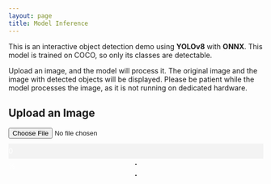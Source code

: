 ```yaml
---
layout: page
title: Model Inference
---
```


This is an interactive object detection demo using **YOLOv8** with **ONNX**. This model is trained on COCO, so only its classes are detectable.

Upload an image, and the model will process it. The original image and the image with detected objects will be displayed. Please be patient while the model processes the image, as it is not running on dedicated hardware.

## Upload an Image

<head>
    <meta charset="UTF-8">
    <title>YOLOv8 Object Detection</title>
    <script src="https://cdn.jsdelivr.net/npm/onnxruntime-web/dist/ort.min.js"></script>
    <style>
      canvas {
          display:block;
          border: 1px solid black;
          margin-top:10px;
      }
      #progress-container {
          width: 100%;
          background-color: #f3f3f3;
          margin-top: 10px;
      }
      #progress-bar {
          width: 0%;
          height: 30px;
          background-color: #4caf50;
          text-align: center;
          line-height: 30px;
          color: white;
      }
      .image-container {
          display: flex;
          flex-direction: column;
          align-items: center;
          gap: 10px;
      }
    </style>
</head>
<body>
    <input id="uploadInput" type="file"/>
    <div id="progress-container">
      <div id="progress-bar">0%</div>
    </div>
    <div class="image-container">
        <canvas id="originalImage"></canvas>
        <canvas id="resultImage"></canvas>
    </div>
    <script>
      /**
       * "Upload" button onClick handler: uploads selected image file
       * to backend, receives array of detected objects
       * and draws them on top of image
       */
       const input = document.getElementById("uploadInput");
       input.addEventListener("change",async(event) => {
           const boxes = await detect_objects_on_image(event.target.files[0]);
           draw_image_and_boxes(event.target.files[0],boxes);
       })

      /**
       * Function draws the image from provided file
       * and bounding boxes of detected objects on
       * top of the image
       * @param file Uploaded file object
       * @param boxes Array of bounding boxes in format [[x1,y1,x2,y2,object_type,probability],...]
       */
      function draw_image_and_boxes(file,boxes) {
          const img = new Image()
          img.src = URL.createObjectURL(file);
          img.onload = () => {
              const originalCanvas = document.getElementById("originalImage");
              const resultCanvas = document.getElementById("resultImage");
              originalCanvas.width = img.width;
              originalCanvas.height = img.height;
              resultCanvas.width = img.width;
              resultCanvas.height = img.height;
              const originalCtx = originalCanvas.getContext("2d");
              const resultCtx = resultCanvas.getContext("2d");
              originalCtx.drawImage(img,0,0);
              resultCtx.drawImage(img,0,0);
              resultCtx.strokeStyle = "#00FF00";
              resultCtx.lineWidth = 3;
              resultCtx.font = "18px serif";
              boxes.forEach(([x1,y1,x2,y2,label]) => {
                  resultCtx.strokeRect(x1,y1,x2-x1,y2-y1);
                  resultCtx.fillStyle = "#00ff00";
                  const width = resultCtx.measureText(label).width;
                  resultCtx.fillRect(x1,y1,width+10,25);
                  resultCtx.fillStyle = "#000000";
                  resultCtx.fillText(label, x1, y1+18);
              });
          }
      }

      /**
       * Function receives an image, passes it through YOLOv8 neural network
       * and returns an array of detected objects and their bounding boxes
       * @param buf Input image body
       * @returns Array of bounding boxes in format [[x1,y1,x2,y2,object_type,probability],..]
       */
      async function detect_objects_on_image(buf) {
          updateProgressBar(20);
          const [input,img_width,img_height] = await prepare_input(buf);
          updateProgressBar(50);
          const output = await run_model(input);
          updateProgressBar(80);
          const boxes = process_output(output,img_width,img_height);
          updateProgressBar(100);
          return boxes;
      }

      /**
       * Function used to convert input image to tensor,
       * required as an input to YOLOv8 object detection
       * network.
       * @param buf Content of uploaded file
       * @returns Array of pixels
       */
      async function prepare_input(buf) {
          return new Promise(resolve => {
              const img = new Image();
              img.src = URL.createObjectURL(buf);
              img.onload = () => {
                  const [img_width,img_height] = [img.width, img.height]
                  const canvas = document.createElement("canvas");
                  canvas.width = 640;
                  canvas.height = 640;
                  const context = canvas.getContext("2d");
                  context.drawImage(img,0,0,640,640);
                  const imgData = context.getImageData(0,0,640,640);
                  const pixels = imgData.data;

                  const red = [], green = [], blue = [];
                  for (let index=0; index<pixels.length; index+=4) {
                      red.push(pixels[index]/255.0);
                      green.push(pixels[index+1]/255.0);
                      blue.push(pixels[index+2]/255.0);
                  }
                  const input = [...red, ...green, ...blue];
                  resolve([input, img_width, img_height]);
              }
          })
      }

      /**
       * Function used to pass provided input tensor to YOLOv8 neural network and return result
       * @param input Input pixels array
       * @returns Raw output of neural network as a flat array of numbers
       */
      async function run_model(input) {
          const model = await ort.InferenceSession.create("../yolov8m.onnx");
          input = new ort.Tensor(Float32Array.from(input),[1, 3, 640, 640]);
          const outputs = await model.run({images:input});
          return outputs["output0"].data;
      }

      /**
       * Function used to convert RAW output from YOLOv8 to an array of detected objects.
       * Each object contain the bounding box of this object, the type of object and the probability
       * @param output Raw output of YOLOv8 network
       * @param img_width Width of original image
       * @param img_height Height of original image
       * @returns Array of detected objects in a format [[x1,y1,x2,y2,object_type,probability],..]
       */
      function process_output(output, img_width, img_height) {
          let boxes = [];
          for (let index=0;index<8400;index++) {
              const [class_id,prob] = [...Array(80).keys()]
                  .map(col => [col, output[8400*(col+4)+index]])
                  .reduce((accum, item) => item[1]>accum[1] ? item : accum,[0,0]);
              if (prob < 0.5) {
                  continue;
              }
              const label = yolo_classes[class_id];
              const xc = output[index];
              const yc = output[8400+index];
              const w = output[2*8400+index];
              const h = output[3*8400+index];
              const x1 = (xc-w/2)/640*img_width;
              const y1 = (yc-h/2)/640*img_height;
              const x2 = (xc+w/2)/640*img_width;
              const y2 = (yc+h/2)/640*img_height;
              boxes.push([x1,y1,x2,y2,label,prob]);
          }

          boxes = boxes.sort((box1,box2) => box2[5]-box1[5])
          const result = [];
          while (boxes.length>0) {
              result.push(boxes[0]);
              boxes = boxes.filter(box => iou(boxes[0],box)<0.7);
          }
          return result;
      }

      /**
       * Function calculates "Intersection-over-union" coefficient for specified two boxes
       * https://pyimagesearch.com/2016/11/07/intersection-over-union-iou-for-object-detection/.
       * @param box1 First box in format: [x1,y1,x2,y2,object_class,probability]
       * @param box2 Second box in format: [x1,y1,x2,y2,object_class,probability]
       * @returns Intersection over union ratio as a float number
       */
      function iou(box1,box2) {
          return intersection(box1,box2)/union(box1,box2);
      }

      /**
       * Function calculates union area of two boxes.
       *     :param box1: First box in format [x1,y1,x2,y2,object_class,probability]
       *     :param box2: Second box in format [x1,y1,x2,y2,object_class,probability]
       *     :return: Area of the boxes union as a float number
       * @param box1 First box in format [x1,y1,x2,y2,object_class,probability]
       * @param box2 Second box in format [x1,y1,x2,y2,object_class,probability]
       * @returns Area of the boxes union as a float number
       */
      function union(box1,box2) {
          const [box1_x1,box1_y1,box1_x2,box1_y2] = box1;
          const [box2_x1,box2_y1,box2_x2,box2_y2] = box2;
          const box1_area = (box1_x2-box1_x1)*(box1_y2-box1_y1)
          const box2_area = (box2_x2-box2_x1)*(box2_y2-box2_y1)
          return box1_area + box2_area - intersection(box1,box2)
      }

      /**
       * Function calculates intersection area of two boxes
       * @param box1 First box in format [x1,y1,x2,y2,object_class,probability]
       * @param box2 Second box in format [x1,y1,x2,y2,object_class,probability]
       * @returns Area of intersection of the boxes as a float number
       */
      function intersection(box1,box2) {
          const [box1_x1,box1_y1,box1_x2,box1_y2] = box1;
          const [box2_x1,box2_y1,box2_x2,box2_y2] = box2;
          const x1 = Math.max(box1_x1,box2_x1);
          const y1 = Math.max(box1_y1,box2_y1);
          const x2 = Math.min(box1_x2,box2_x2);
          const y2 = Math.min(box1_y2,box2_y2);
          return (x2-x1)*(y2-y1)
      }

      /**
       * Array of YOLOv8 class labels
       */
      const yolo_classes = [
          'person', 'bicycle', 'car', 'motorcycle', 'airplane', 'bus', 'train', 'truck', 'boat',
          'traffic light', 'fire hydrant', 'stop sign', 'parking meter', 'bench', 'bird', 'cat', 'dog', 'horse',
          'sheep', 'cow', 'elephant', 'bear', 'zebra', 'giraffe', 'backpack', 'umbrella', 'handbag', 'tie', 'suitcase',
          'frisbee', 'skis', 'snowboard', 'sports ball', 'kite', 'baseball bat', 'baseball glove', 'skateboard',
          'surfboard', 'tennis racket', 'bottle', 'wine glass', 'cup', 'fork', 'knife', 'spoon', 'bowl', 'banana', 'apple',
          'sandwich', 'orange', 'broccoli', 'carrot', 'hot dog', 'pizza', 'donut', 'cake', 'chair', 'couch', 'potted plant',
          'bed', 'dining table', 'toilet', 'tv', 'laptop', 'mouse', 'remote', 'keyboard', 'cell phone', 'microwave', 'oven',
          'toaster', 'sink', 'refrigerator', 'book', 'clock', 'vase', 'scissors', 'teddy bear', 'hair drier', 'toothbrush'
      ];

      /**
       * Function to update the progress bar
       * @param {number} percentage The percentage to set the progress bar to
       */
      function updateProgressBar(percentage) {
          const progressBar = document.getElementById("progress-bar");
          progressBar.style.width = percentage + "%";
          progressBar.innerHTML = percentage + "%";
      }
    </script>
</body>
